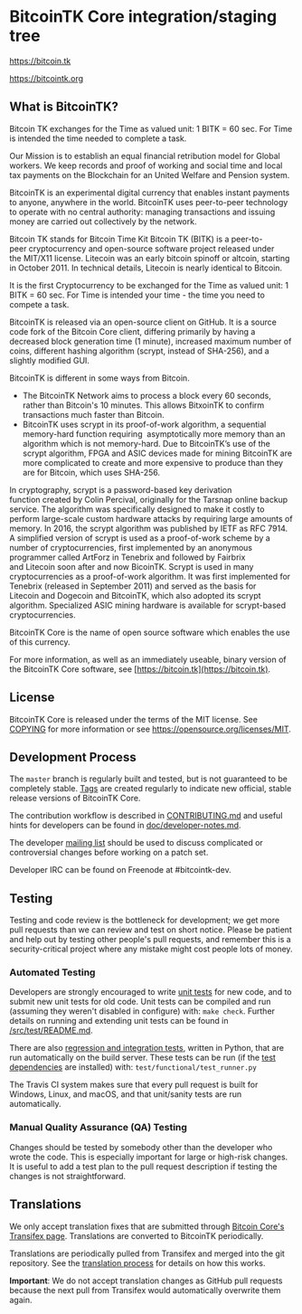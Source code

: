 BitcoinTK Core integration/staging tree
=====================================

https://bitcoin.tk

https://bitcointk.org

What is BitcoinTK?
----------------

Bitcoin TK exchanges for the Time as valued unit: 1 BITK = 60 sec.
For Time is intended the time needed to complete a task.

Our Mission is to establish an equal financial retribution model for Global workers. 
We keep records and proof of working and social time and local tax payments 
on the Blockchain for an United Welfare and Pension system. 

BitcoinTK is an experimental digital currency that enables instant payments to
anyone, anywhere in the world. BitcoinTK uses peer-to-peer technology to operate
with no central authority: managing transactions and issuing money are carried
out collectively by the network. 

Bitcoin TK stands for Bitcoin Time Kit
Bitcoin TK (BITK) is a peer-to-peer cryptocurrency and open-source software project released 
under the MIT/X11 license. Litecoin was an early bitcoin spinoff or altcoin, starting in 
October 2011. In technical details, Litecoin is nearly identical to Bitcoin.

It is the first Cryptocurrency to be exchanged for the Time as valued unit: 1 BITK = 60 sec.
For Time is intended your time - the time you need to compete a task.

BitcoinTK is released via an open-source client on GitHub.
It is a source code fork of the Bitcoin Core client, differing primarily by having a decreased 
block generation time (1 minute), increased maximum number of coins, different hashing algorithm 
(scrypt, instead of SHA-256), and a slightly modified GUI.

BitcoinTK is different in some ways from Bitcoin.
* The BitcoinTK Network aims to process a block every 60 seconds, rather than Bitcoin's 10 minutes. 
This allows BitxoinTK to confirm transactions much faster than Bitcoin.
* BitcoinTK uses scrypt in its proof-of-work algorithm, a sequential memory-hard function requiring 
asymptotically more memory than an algorithm which is not memory-hard.
Due to BitcoinTK’s use of the scrypt algorithm, FPGA and ASIC devices made for mining BitcoinTK 
are more complicated to create and more expensive to produce than they are for Bitcoin, which uses SHA-256.

In cryptography, scrypt is a password-based key derivation function created by Colin Percival, 
originally for the Tarsnap online backup service. The algorithm was specifically designed to make it 
costly to perform large-scale custom hardware attacks by requiring large amounts of memory. 
In 2016, the scrypt algorithm was published by IETF as RFC 7914. A simplified version of scrypt is used 
as a proof-of-work scheme by a number of cryptocurrencies, first implemented by an anonymous programmer 
called ArtForz in Tenebrix and followed by Fairbrix and Litecoin soon after and now BicoinTK.
Scrypt is used in many cryptocurrencies as a proof-of-work algorithm. 
It was first implemented for Tenebrix (released in September 2011) and served as the basis for 
Litecoin and Dogecoin and BitcoinTK, which also adopted its scrypt algorithm. 
Specialized ASIC mining hardware is available for scrypt-based cryptocurrencies.

BitcoinTK Core is the name of open source
software which enables the use of this currency.

For more information, as well as an immediately useable, binary version of
the BitcoinTK Core software, see [https://bitcoin.tk](https://bitcoin.tk).

License
-------

BitcoinTK Core is released under the terms of the MIT license. See [COPYING](COPYING) for more
information or see https://opensource.org/licenses/MIT.

Development Process
-------------------

The `master` branch is regularly built and tested, but is not guaranteed to be
completely stable. [Tags](https://github.com/atixi/BITK/tags) are created
regularly to indicate new official, stable release versions of BitcoinTK Core.

The contribution workflow is described in [CONTRIBUTING.md](CONTRIBUTING.md)
and useful hints for developers can be found in [doc/developer-notes.md](doc/developer-notes.md).

The developer [mailing list](https://groups.google.com/forum/#!forum/bitcointk-dev)
should be used to discuss complicated or controversial changes before working
on a patch set.

Developer IRC can be found on Freenode at #bitcointk-dev.

Testing
-------

Testing and code review is the bottleneck for development; we get more pull
requests than we can review and test on short notice. Please be patient and help out by testing
other people's pull requests, and remember this is a security-critical project where any mistake might cost people
lots of money.

### Automated Testing

Developers are strongly encouraged to write [unit tests](src/test/README.md) for new code, and to
submit new unit tests for old code. Unit tests can be compiled and run
(assuming they weren't disabled in configure) with: `make check`. Further details on running
and extending unit tests can be found in [/src/test/README.md](/src/test/README.md).

There are also [regression and integration tests](/test), written
in Python, that are run automatically on the build server.
These tests can be run (if the [test dependencies](/test) are installed) with: `test/functional/test_runner.py`

The Travis CI system makes sure that every pull request is built for Windows, Linux, and macOS, and that unit/sanity tests are run automatically.

### Manual Quality Assurance (QA) Testing

Changes should be tested by somebody other than the developer who wrote the
code. This is especially important for large or high-risk changes. It is useful
to add a test plan to the pull request description if testing the changes is
not straightforward.

Translations
------------

We only accept translation fixes that are submitted through [Bitcoin Core's Transifex page](https://www.transifex.com/projects/p/bitcoin/).
Translations are converted to BitcoinTK periodically.

Translations are periodically pulled from Transifex and merged into the git repository. See the
[translation process](doc/translation_process.md) for details on how this works.

**Important**: We do not accept translation changes as GitHub pull requests because the next
pull from Transifex would automatically overwrite them again.
